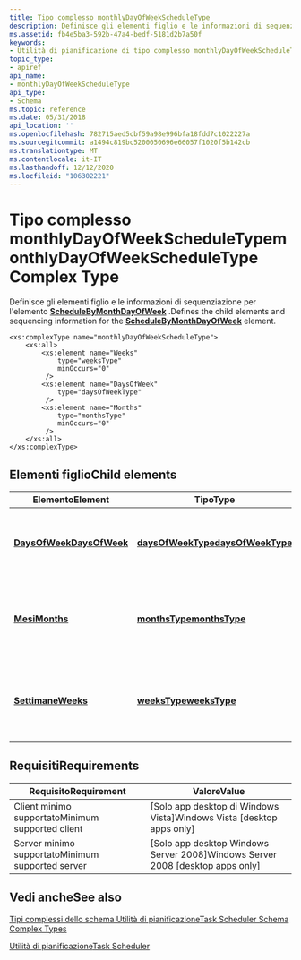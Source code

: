 ```yaml
---
title: Tipo complesso monthlyDayOfWeekScheduleType
description: Definisce gli elementi figlio e le informazioni di sequenziazione per l'elemento ScheduleByMonthDayOfWeek.
ms.assetid: fb4e5ba3-592b-47a4-bedf-5181d2b7a50f
keywords:
- Utilità di pianificazione di tipo complesso monthlyDayOfWeekScheduleType
topic_type:
- apiref
api_name:
- monthlyDayOfWeekScheduleType
api_type:
- Schema
ms.topic: reference
ms.date: 05/31/2018
api_location: ''
ms.openlocfilehash: 782715aed5cbf59a98e996bfa18fdd7c1022227a
ms.sourcegitcommit: a1494c819bc5200050696e66057f1020f5b142cb
ms.translationtype: MT
ms.contentlocale: it-IT
ms.lasthandoff: 12/12/2020
ms.locfileid: "106302221"
---
```

# <a name="monthlydayofweekscheduletype-complex-type"></a><span data-ttu-id="0617a-104">Tipo complesso monthlyDayOfWeekScheduleType</span><span class="sxs-lookup"><span data-stu-id="0617a-104">monthlyDayOfWeekScheduleType Complex Type</span></span>

<span data-ttu-id="0617a-105">Definisce gli elementi figlio e le informazioni di sequenziazione per l'elemento [**ScheduleByMonthDayOfWeek**](taskschedulerschema-schedulebymonthdayofweek-calendartriggertype-element.md) .</span><span class="sxs-lookup"><span data-stu-id="0617a-105">Defines the child elements and sequencing information for the [**ScheduleByMonthDayOfWeek**](taskschedulerschema-schedulebymonthdayofweek-calendartriggertype-element.md) element.</span></span>

``` syntax
<xs:complexType name="monthlyDayOfWeekScheduleType">
    <xs:all>
        <xs:element name="Weeks"
            type="weeksType"
            minOccurs="0"
         />
        <xs:element name="DaysOfWeek"
            type="daysOfWeekType"
         />
        <xs:element name="Months"
            type="monthsType"
            minOccurs="0"
         />
    </xs:all>
</xs:complexType>
```

## <a name="child-elements"></a><span data-ttu-id="0617a-106">Elementi figlio</span><span class="sxs-lookup"><span data-stu-id="0617a-106">Child elements</span></span>



| <span data-ttu-id="0617a-107">Elemento</span><span class="sxs-lookup"><span data-stu-id="0617a-107">Element</span></span>                                                                                   | <span data-ttu-id="0617a-108">Tipo</span><span class="sxs-lookup"><span data-stu-id="0617a-108">Type</span></span>                                                                     | <span data-ttu-id="0617a-109">Descrizione</span><span class="sxs-lookup"><span data-stu-id="0617a-109">Description</span></span>                                                             |
|-------------------------------------------------------------------------------------------|--------------------------------------------------------------------------|-------------------------------------------------------------------------|
| [<span data-ttu-id="0617a-110">**DaysOfWeek**</span><span class="sxs-lookup"><span data-stu-id="0617a-110">**DaysOfWeek**</span></span>](taskschedulerschema-daysofweek-monthlydayofweekscheduletype-element.md) | [<span data-ttu-id="0617a-111">**daysOfWeekType**</span><span class="sxs-lookup"><span data-stu-id="0617a-111">**daysOfWeekType**</span></span>](taskschedulerschema-daysofweektype-complextype.md) | <span data-ttu-id="0617a-112">Specifica i giorni della settimana durante i quali viene eseguita l'attività.</span><span class="sxs-lookup"><span data-stu-id="0617a-112">Specifies the days of the week during which the task runs.</span></span><br/>   |
| [<span data-ttu-id="0617a-113">**Mesi**</span><span class="sxs-lookup"><span data-stu-id="0617a-113">**Months**</span></span>](taskschedulerschema-months-monthlydayofweekscheduletype-element.md)         | [<span data-ttu-id="0617a-114">**monthsType**</span><span class="sxs-lookup"><span data-stu-id="0617a-114">**monthsType**</span></span>](taskschedulerschema-monthstype-complextype.md)         | <span data-ttu-id="0617a-115">Specifica i mesi dell'anno durante i quali viene eseguita l'attività.</span><span class="sxs-lookup"><span data-stu-id="0617a-115">Specifies the months of the year during which the task runs.</span></span><br/> |
| [<span data-ttu-id="0617a-116">**Settimane**</span><span class="sxs-lookup"><span data-stu-id="0617a-116">**Weeks**</span></span>](taskschedulerschema-weeks-monthlydayofweekscheduletype-element.md)           | [<span data-ttu-id="0617a-117">**weeksType**</span><span class="sxs-lookup"><span data-stu-id="0617a-117">**weeksType**</span></span>](taskschedulerschema-weekstype-complextype.md)           | <span data-ttu-id="0617a-118">Specifica le settimane del mese durante le quali viene eseguita l'attività.</span><span class="sxs-lookup"><span data-stu-id="0617a-118">Specifies the weeks of the month during which the task runs.</span></span><br/> |



## <a name="requirements"></a><span data-ttu-id="0617a-119">Requisiti</span><span class="sxs-lookup"><span data-stu-id="0617a-119">Requirements</span></span>



| <span data-ttu-id="0617a-120">Requisito</span><span class="sxs-lookup"><span data-stu-id="0617a-120">Requirement</span></span> | <span data-ttu-id="0617a-121">Valore</span><span class="sxs-lookup"><span data-stu-id="0617a-121">Value</span></span> |
|-------------------------------------|------------------------------------------------------|
| <span data-ttu-id="0617a-122">Client minimo supportato</span><span class="sxs-lookup"><span data-stu-id="0617a-122">Minimum supported client</span></span><br/> | <span data-ttu-id="0617a-123">\[Solo app desktop di Windows Vista\]</span><span class="sxs-lookup"><span data-stu-id="0617a-123">Windows Vista \[desktop apps only\]</span></span><br/>       |
| <span data-ttu-id="0617a-124">Server minimo supportato</span><span class="sxs-lookup"><span data-stu-id="0617a-124">Minimum supported server</span></span><br/> | <span data-ttu-id="0617a-125">\[Solo app desktop Windows Server 2008\]</span><span class="sxs-lookup"><span data-stu-id="0617a-125">Windows Server 2008 \[desktop apps only\]</span></span><br/> |



## <a name="see-also"></a><span data-ttu-id="0617a-126">Vedi anche</span><span class="sxs-lookup"><span data-stu-id="0617a-126">See also</span></span>

<dl> <dt>

[<span data-ttu-id="0617a-127">Tipi complessi dello schema Utilità di pianificazione</span><span class="sxs-lookup"><span data-stu-id="0617a-127">Task Scheduler Schema Complex Types</span></span>](task-scheduler-schema-complex-types.md)
</dt> <dt>

[<span data-ttu-id="0617a-128">Utilità di pianificazione</span><span class="sxs-lookup"><span data-stu-id="0617a-128">Task Scheduler</span></span>](task-scheduler-start-page.md)
</dt> </dl>

 

 





